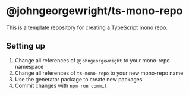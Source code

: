 # @johngeorgewright/ts-mono-repo

This is a template repository for creating a TypeScript mono repo.

## Setting up

1. Change all references of `@johngeorgewright` to your mono-repo namespace
1. Change all references of `ts-mono-repo` to your new mono-repo name
1. Use the generator package to create new packages
1. Commit changes with `npm run commit`
